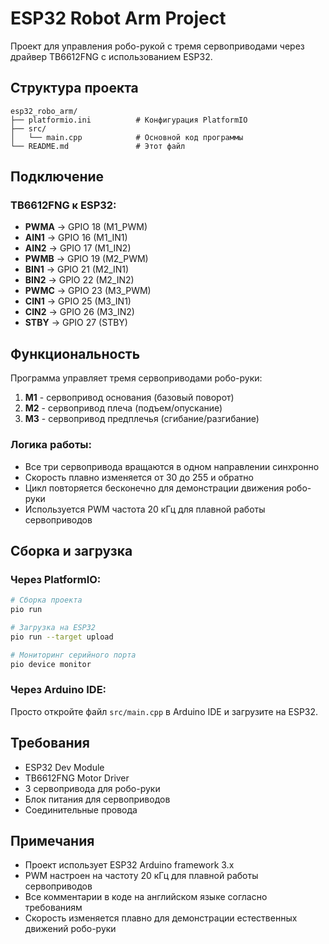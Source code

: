 # ESP32 Robot Arm Project

Проект для управления робо-рукой с тремя сервоприводами через драйвер TB6612FNG с использованием ESP32.

## Структура проекта

```
esp32_robo_arm/
├── platformio.ini          # Конфигурация PlatformIO
├── src/
│   └── main.cpp            # Основной код программы
└── README.md               # Этот файл
```

## Подключение

### TB6612FNG к ESP32:

- **PWMA** → GPIO 18 (M1_PWM)
- **AIN1** → GPIO 16 (M1_IN1)
- **AIN2** → GPIO 17 (M1_IN2)
- **PWMB** → GPIO 19 (M2_PWM)
- **BIN1** → GPIO 21 (M2_IN1)
- **BIN2** → GPIO 22 (M2_IN2)
- **PWMC** → GPIO 23 (M3_PWM)
- **CIN1** → GPIO 25 (M3_IN1)
- **CIN2** → GPIO 26 (M3_IN2)
- **STBY** → GPIO 27 (STBY)

## Функциональность

Программа управляет тремя сервоприводами робо-руки:

1. **M1** - сервопривод основания (базовый поворот)
2. **M2** - сервопривод плеча (подъем/опускание)
3. **M3** - сервопривод предплечья (сгибание/разгибание)

### Логика работы:

- Все три сервопривода вращаются в одном направлении синхронно
- Скорость плавно изменяется от 30 до 255 и обратно
- Цикл повторяется бесконечно для демонстрации движения робо-руки
- Используется PWM частота 20 кГц для плавной работы сервоприводов

## Сборка и загрузка

### Через PlatformIO:

```bash
# Сборка проекта
pio run

# Загрузка на ESP32
pio run --target upload

# Мониторинг серийного порта
pio device monitor
```

### Через Arduino IDE:

Просто откройте файл `src/main.cpp` в Arduino IDE и загрузите на ESP32.

## Требования

- ESP32 Dev Module
- TB6612FNG Motor Driver
- 3 сервопривода для робо-руки
- Блок питания для сервоприводов
- Соединительные провода

## Примечания

- Проект использует ESP32 Arduino framework 3.x
- PWM настроен на частоту 20 кГц для плавной работы сервоприводов
- Все комментарии в коде на английском языке согласно требованиям
- Скорость изменяется плавно для демонстрации естественных движений робо-руки
